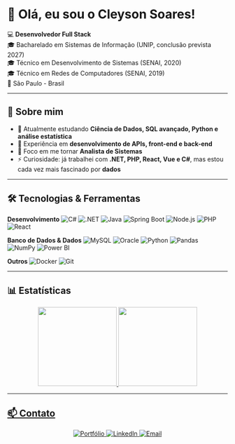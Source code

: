 # 👋 Olá, eu sou o Cleyson Soares!

💻 **Desenvolvedor Full Stack**  
🎓 Bacharelado em Sistemas de Informação (UNIP, conclusão prevista 2027)  
🎓 Técnico em Desenvolvimento de Sistemas (SENAI, 2020)  
🎓 Técnico em Redes de Computadores (SENAI, 2019)  
📍 São Paulo - Brasil  

---

## 🚀 Sobre mim
- 🌱 Atualmente estudando **Ciência de Dados, SQL avançado, Python e análise estatística**
- 💼 Experiência em **desenvolvimento de APIs, front-end e back-end**
- 🎯 Foco em me tornar **Analista de Sistemas**
- ⚡ Curiosidade: já trabalhei com **.NET, PHP, React, Vue e C#**, mas estou cada vez mais fascinado por **dados**

---

## 🛠 Tecnologias & Ferramentas

**Desenvolvimento**
![C#](https://img.shields.io/badge/-C%23-239120?style=for-the-badge&logo=c-sharp&logoColor=white)
![.NET](https://img.shields.io/badge/-.NET-512BD4?style=for-the-badge&logo=dotnet&logoColor=white)
![Java](https://img.shields.io/badge/-Java-007396?style=for-the-badge&logo=java&logoColor=white)
![Spring Boot](https://img.shields.io/badge/-Spring%20Boot-6DB33F?style=for-the-badge&logo=springboot&logoColor=white)
![Node.js](https://img.shields.io/badge/-Node.js-339933?style=for-the-badge&logo=node.js&logoColor=white)
![PHP](https://img.shields.io/badge/-PHP-777BB4?style=for-the-badge&logo=php&logoColor=white)
![React](https://img.shields.io/badge/-React-61DAFB?style=for-the-badge&logo=react&logoColor=black)

**Banco de Dados & Dados**
![MySQL](https://img.shields.io/badge/-MySQL-4479A1?style=for-the-badge&logo=mysql&logoColor=white)
![Oracle](https://img.shields.io/badge/-Oracle-F80000?style=for-the-badge&logo=oracle&logoColor=white)
![Python](https://img.shields.io/badge/-Python-3776AB?style=for-the-badge&logo=python&logoColor=white)
![Pandas](https://img.shields.io/badge/-Pandas-150458?style=for-the-badge&logo=pandas&logoColor=white)
![NumPy](https://img.shields.io/badge/-NumPy-013243?style=for-the-badge&logo=numpy&logoColor=white)
![Power BI](https://img.shields.io/badge/-PowerBI-F2C811?style=for-the-badge&logo=powerbi&logoColor=black)

**Outros**
![Docker](https://img.shields.io/badge/-Docker-2496ED?style=for-the-badge&logo=docker&logoColor=white)
![Git](https://img.shields.io/badge/-Git-F05032?style=for-the-badge&logo=git&logoColor=white)

---

## 📊 Estatísticas

<div align="center">
  <a href="https://github.com/cleysonxp">
  <img height="180em" src="https://github-readme-stats.vercel.app/api?username=cleysonxp&show_icons=true&theme=dark&include_all_commits=true&count_private=true"/>
  <img height="180em" src="https://github-readme-stats.vercel.app/api/top-langs/?username=cleysonxp&layout=compact&langs_count=7&theme=dark"/>
</div>

---

<!-- ## 📂 Projetos em destaque

 📊 [Dashboard de Análise de Vendas (Python + Power BI)](https://github.com/cleysonxp) 
- 🛠 [APIs REST para automação de processos (C# .NET)](https://github.com/cleysonxp)
- 🚀 [Carrinho Seguidor de Linha (Arduino + C#)](https://github.com/cleysonxp)
- 📚 [Sistema de Biblioteca (Java + MySQL)](https://github.com/cleysonxp)

--- -->

## 📫 Contato

<p align="center">
  <a href="https://cleysonxp.github.io/cleysondeveloper/">
    <img src="https://img.shields.io/badge/-Portfólio-4CAF50?style=for-the-badge&logo=google-chrome&logoColor=white" alt="Portfólio"/>
  </a>
  <a href="https://www.linkedin.com/in/cleyson49409a104753g4y80957/">
    <img src="https://img.shields.io/badge/-LinkedIn-0A66C2?style=for-the-badge&logo=linkedin&logoColor=white" alt="LinkedIn"/>
  </a>
  <a href="mailto:cleyson.ribeiro.777@gmail.com">
    <img src="https://img.shields.io/badge/-Email-D14836?style=for-the-badge&logo=gmail&logoColor=white" alt="Email"/>
  </a>
</p>
